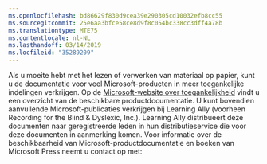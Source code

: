 ```yaml
---
ms.openlocfilehash: bd86629f830d9cea39e290305cd10032efb8cc55
ms.sourcegitcommit: 25e6aa3bfce58ce8d9f8c054bc338cc3dff4a78b
ms.translationtype: MTE75
ms.contentlocale: nl-NL
ms.lasthandoff: 03/14/2019
ms.locfileid: "35289209"
---
```

Als u moeite hebt met het lezen of verwerken van materiaal op papier, kunt u de documentatie voor veel Microsoft-producten in meer toegankelijke indelingen verkrijgen. Op de [Microsoft-website over toegankelijkheid](http://go.microsoft.com/fwlink/?LinkId=8431) vindt u een overzicht van de beschikbare productdocumentatie. U kunt bovendien aanvullende Microsoft-publicaties verkrijgen bij Learning Ally (voorheen Recording for the Blind &amp; Dyslexic, Inc.). Learning Ally distribueert deze documenten naar geregistreerde leden in hun distributieservice die voor deze documenten in aanmerking komen. Voor informatie over de beschikbaarheid van Microsoft-productdocumentatie en boeken van Microsoft Press neemt u contact op met:
